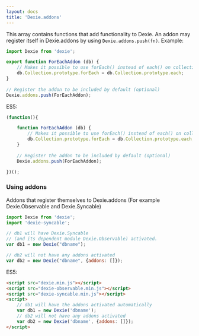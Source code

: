 ```yaml
---
layout: docs
title: 'Dexie.addons'
---
```


This array contains functions that add functionality to Dexie. An addon may register itself in Dexie.addons by using `Dexie.addons.push(fn)`. Example:

```javascript
import Dexie from 'dexie';

export function ForEachAddon (db) {
    // Makes it possible to use forEach() instead of each() on collections.
    db.Collection.prototype.forEach = db.Collection.prototype.each;
}
    
// Register the addon to be included by default (optional)
Dexie.addons.push(ForEachAddon);
```

ES5:

```javascript
(function(){

	function ForEachAddon (db) {
        // Makes it possible to use forEach() instead of each() on collections.
        db.Collection.prototype.forEach = db.Collection.prototype.each;
    }
    
	// Register the addon to be included by default (optional)
    Dexie.addons.push(ForEachAddon);

})();
```

### Using addons

Addons that register themselves to Dexie.addons (For example Dexie.Observable and Dexie.Syncable)

```javascript
import Dexie from 'dexie';
import 'dexie-syncable';

// db1 will have Dexie.Syncable
// (and its dependent module Dexie.Observable) activated.
var db1 = new Dexie("dbname");

// db2 will not have any addons activated
var db2 = new Dexie("dbname", {addons: []});
```

ES5:
```html
<script src="dexie.min.js"></script>
<script src="dexie-observable.min.js"></script>
<script src="dexie-syncable.min.js"></script>
<script>
    // db1 will have the addons activated automatically
    var db1 = new Dexie('dbname');
    // db2 will not have any addons activated
    var db2 = new Dexie('dbname', {addons: []}); 
</script>
```
